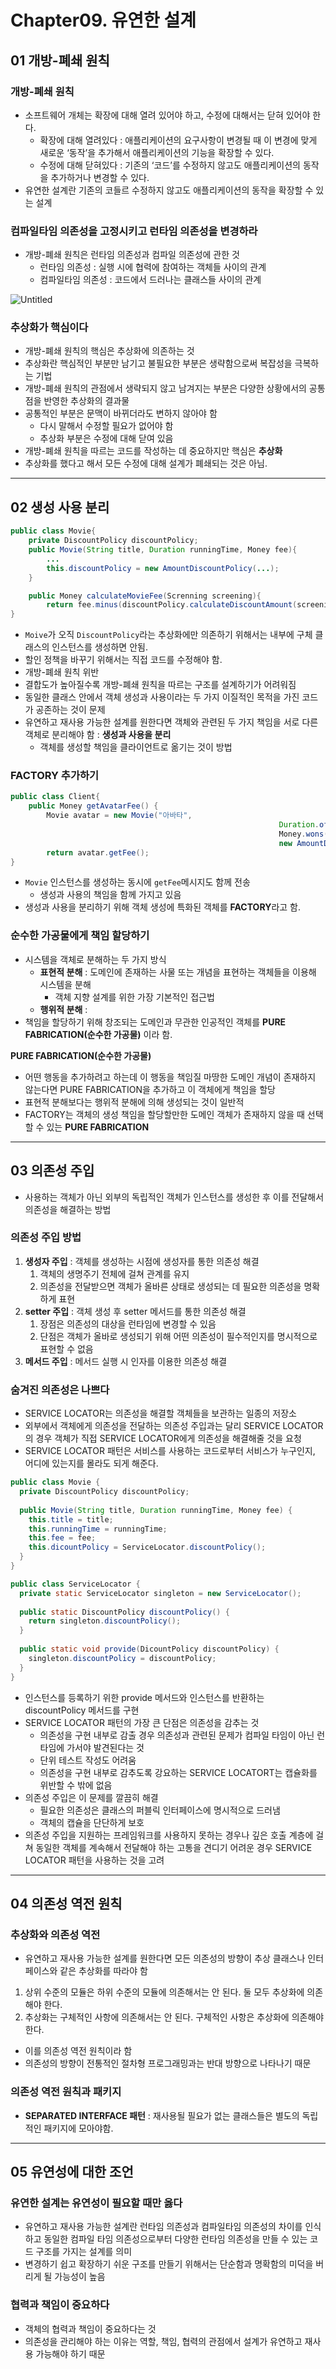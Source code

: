 # Chapter09. 유연한 설계

## 01 개방-폐쇄 원칙

### 개방-폐쇄 원칙

- 소프트웨어 개체는 확장에 대해 열려 있어야 하고, 수정에 대해서는 닫혀 있어야 한다.
    - 확장에 대해 열려있다 : 애플리케이션의 요구사항이 변경될 때 이 변경에 맞게 새로운 ‘동작’을 추가해서 애플리케이션의 기능을 확장할 수 있다.
    - 수정에 대해 닫혀있다 : 기존의 ‘코드’를 수정하지 않고도 애플리케이션의 동작을 추가하거나 변경할 수 있다.
- 유연한 설계란 기존의 코들르 수정하지 않고도 애플리케이션의 동작을 확장할 수 있는 설계

### 컴파일타임 의존성을 고정시키고 런타임 의존성을 변경하라

- 개방-폐쇄 원칙은 런타임 의존성과 컴파일 의존성에 관한 것
    - 런타임 의존성 : 실행 시에 협력에 참여하는 객체들 사이의 관계
    - 컴파일타임 의존성 : 코드에서 드러나는 클래스들 사이의 관계

![Untitled](https://prod-files-secure.s3.us-west-2.amazonaws.com/bd03780e-7d2f-4267-ba50-1ef59180f3c8/31b86eca-7329-4fd5-a9e2-0b4cee24fa4f/Untitled.png)

### 추상화가 핵심이다

- 개방-폐쇄 원칙의 핵심은 추상화에 의존하는 것
- 추상화란 핵심적인 부분만 남기고 불필요한 부분은 생략함으로써 복잡성을 극복하는 기법
- 개방-폐쇄 원칙의 관점에서 생략되지 않고 남겨지는 부분은 다양한 상황에서의 공통점을 반영한 추상화의 결과물
- 공통적인 부분은 문맥이 바뀌더라도 변하지 않아야 함
    - 다시 말해서 수정할 필요가 없어야 함
    - 추상화 부분은 수정에 대해 닫여 있음
- 개방-폐쇄 원칙을 따르는 코드를 작성하는 데 중요하지만 핵심은 **추상화**
- 추상화를 했다고 해서 모든 수정에 대해 설계가 폐쇄되는 것은 아님.

---

## 02 생성 사용 분리

```java
public class Movie{
	private DiscountPolicy discountPolicy;
	public Movie(String title, Duration runningTime, Money fee){
		...
		this.discountPolicy = new AmountDiscountPolicy(...);
	}

	public Money calculateMovieFee(Screnning screening){
		return fee.minus(discountPolicy.calculateDiscountAmount(screening));
}
```

- `Moive`가 오직 `DiscountPolicy`라는 추상화에만 의존하기 위해서는 내부에 구체 클래스의 인스턴스를 생성하면 안됨.
- 할인 정책을 바꾸기 위해서는 직접 코드를 수정해야 함.
- 개방-폐쇄 원칙 위반
- 결합도가 높아질수록 개방-폐쇄 원칙을 따르는 구조를 설계하기가 어려워짐
- 동일한 클래스 안에서 객체 생성과 사용이라는 두 가지 이질적인 목적을 가진 코드가 공존하는 것이 문제
- 유연하고 재사용 가능한 설계를 원한다면 객체와 관련된 두 가지 책임을 서로 다른 객체로 분리해야 함 : **생성과 사용을 분리**
    - 객체를 생성할 책임을 클라이언트로 옮기는 것이 방법
    

### FACTORY 추가하기

```java
public class Client{
	public Money getAvatarFee() {
		Movie avatar = new Movie("아바타",
															Duration.ofMinutes(120),
															Money.wons(10000),
															new AmountDiscountPolicy(...));
		return avatar.getFee();
}
```

- `Movie` 인스턴스를 생성하는 동시에 `getFee`메시지도 함께 전송
    - 생성과 사용의 책임을 함께 가지고 있음
- 생성과 사용을 분리하기 위해 객체 생성에 특화된 객체를 **FACTORY**라고 함.

### 순수한 가공물에게 책임 할당하기

- 시스템을 객체로 분해하는 두 가지 방식
    - **표현적 분해** : 도메인에 존재하는 사물 또는 개념을 표현하는 객체들을 이용해 시스템을 분해
        - 객체 지향 설계를 위한 가장 기본적인 접근법
    - **행위적 분해** :
- 책임을 할당하기 위해 창조되는 도메인과 무관한 인공적인 객체를 **PURE FABRICATION(순수한 가공물)** 이라 함.

 **PURE FABRICATION(순수한 가공물)**

- 어떤 행동을 추가하려고 하는데 이 행동을 책임질 마땅한 도메인 개념이 존재하지 않는다면  PURE FABRICATION을 추가하고 이 객체에게 책임을 할당
- 표현적 분해보다는 행위적 분해에 의해 생성되는 것이 일반적
- FACTORY는 객체의 생성 책임을 할당할만한 도메인 객체가 존재하지 않을 때 선택할 수 있는 **PURE FABRICATION**

---

## 03 의존성 주입

- 사용하는 객체가 아닌 외부의 독립적인 객체가 인스턴스를 생성한 후 이를 전달해서 의존성을 해결하는 방법

### **의존성 주입 방법**

1. **생성자 주입** : 객체를 생성하는 시점에 생성자를 통한 의존성 해결
    1. 객체의 생명주기 전체에 걸쳐 관계를 유지
    2. 의존성을 전달받으면 객체가 올바른 상태로 생성되는 데 필요한 의존성을 명확하게 표현
2. **setter 주입** : 객체 생성 후 setter 메서드를 통한 의존성 해결
    1. 장점은 의존성의 대상을 런타임에 변경할 수 있음
    2. 단점은 객체가 올바로 생성되기 위해 어떤 의존성이 필수적인지를 명시적으로 표현할 수 없음
3. **메서드 주입** : 메서드 실행 시 인자를 이용한 의존성 해결

### 숨겨진 의존성은 나쁘다

- SERVICE LOCATOR는 의존성을 해결할 객체들을 보관하는 일종의 저장소
- 외부에서 객체에게 의존성을 전달하는 의존성 주입과는 달리 SERVICE LOCATOR의 경우 객체가 직접 SERVICE LOCATOR에게 의존성을 해결해줄 것을 요청
- SERVICE LOCATOR 패턴은 서비스를 사용하는 코드로부터 서비스가 누구인지, 어디에 있는지를 몰라도 되게 해준다.

```java
public class Movie {
  private DiscountPolicy discountPolicy;
  
  public Movie(String title, Duration runningTime, Money fee) {
    this.title = title;
    this.runningTime = runningTime;
    this.fee = fee;
    this.dicountPolicy = ServiceLocator.discountPolicy();
  }
}
```

```java
public class ServiceLocator {
  private static ServiceLocator singleton = new ServiceLocator();
  
  public static DiscountPolicy discountPolicy() {
    return singleton.discountPolicy();
  }
  
  public static void provide(DicountPolicy discountPolicy) {
    singleton.discountPolicy = discountPolicy;
  }
}
```

- 인스턴스를 등록하기 위한 provide 메서드와 인스턴스를 반환하는 discountPolicy 메서드를 구현
- SERVICE LOCATOR 패턴의 가장 큰 단점은 의존성을 감추는 것
    - 의존성을 구현 내부로 감출 경우 의존성과 관련된 문제가 컴파일 타임이 아닌 런타임에 가서야 발견된다는 것
    - 단위 테스트 작성도 어려움
    - 의존성을 구현 내부로 감추도록 강요하는 SERVICE LOCATORT는 캡슐화를 위반할 수 밖에 없음
- 의존성 주입은 이 문제를 깔끔히 해결
    - 필요한 의존성은 클래스의 퍼블릭 인터페이스에 명시적으로 드러냄
    - 객체의 캡슐을 단단하게 보호
- 의존성 주입을 지원하는 프레임워크를 사용하지 못하는 경우나 깊은 호출 계층에 걸쳐 동일한 객체를 계속해서 전달해야 하는 고통을 견디기 어려운 경우 SERVICE LOCATOR 패턴을 사용하는 것을 고려

---

## 04 의존성 역전 원칙

### 추상화와 의존성 역전

- 유연하고 재사용 가능한 설계를 원한다면 모든 의존성의 방향이 추상 클래스나 인터페이스와 같은 추상화를 따라야 함
1. 상위 수준의 모듈은 하위 수준의 모듈에 의존해서는 안 된다. 둘 모두 추상화에 의존해야 한다. 
2. 추상화는 구체적인 사항에 의존해서는 안 된다. 구체적인 사항은 추상화에 의존해야 한다. 
- 이를 의존성 역전 원칙이라 함
- 의존성의 방향이 전통적인 절차형 프로그래밍과는 반대 방향으로 나타나기 때문

### 의존성 역전 원칙과 패키지

- **SEPARATED INTERFACE 패턴** : 재사용될 필요가 없는 클래스들은 별도의 독립적인 패키지에 모아야함.

---

## 05 유연성에 대한 조언

### 유연한 설계는 유연성이 필요할 때만 옳다

- 유연하고 재사용 가능한 설계란 런타임 의존성과 컴파일타임 의존성의 차이를 인식하고 동일한 컴파일 타임 의존성으로부터 다양한 런타임 의존성을 만들 수 있는 코드 구조를 가지는 설계를 의미
- 변경하기 쉽고 확장하기 쉬운 구조를 만들기 위해서는 단순함과 명확함의 미덕을 버리게 될 가능성이 높음

### 협력과 책임이 중요하다

- 객체의 협력과 책임이 중요하다는 것
- 의존성을 관리해야 하는 이유는 역할, 책임, 협력의 관점에서 설계가 유연하고 재사용 가능해야 하기 때문
